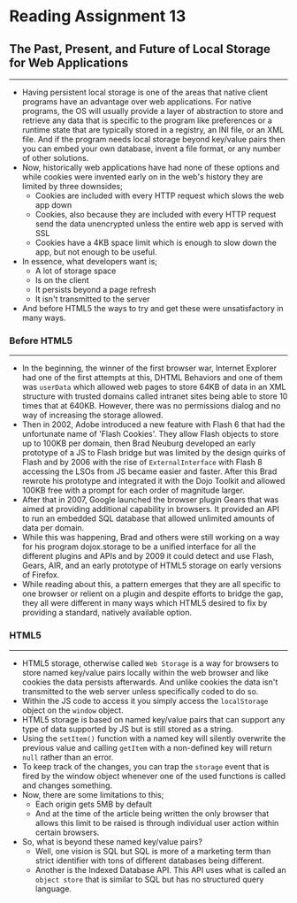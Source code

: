 # Reading Assignment 13

## The Past, Present, and Future of Local Storage for Web Applications

---

- Having persistent local storage is one of the areas that native client programs have an advantage over web applications. For native programs, the OS will usually provide a layer of abstraction to store and retrieve any data that is specific to the program like preferences or a runtime state that are typically stored in a registry, an INI file, or an XML file. And if the program needs local storage beyond key/value pairs then you can embed your own database, invent a file format, or any number of other solutions.
- Now, historically web applications have had none of these options and while cookies were invented early on in the web's history they are limited by three downsides;
  - Cookies are included with every HTTP request which slows the web app down
  - Cookies, also because they are included with every HTTP request send the data unencrypted unless the entire web app is served with SSL
  - Cookies have a 4KB space limit which is enough to slow down the app, but not enough to be useful.
- In essence, what developers want is;
  - A lot of storage space
  - Is on the client
  - It persists beyond a page refresh
  - It isn't transmitted to the server
- And before HTML5 the ways to try and get these were unsatisfactory in many ways.

### Before HTML5

---

- In the beginning, the winner of the first browser war, Internet Explorer had one of the first attempts at this, DHTML Behaviors and one of them was `userData` which allowed web pages to store 64KB of data in an XML structure with trusted domains called intranet sites being able to store 10 times that at 640KB. However, there was no permissions dialog and no way of increasing the storage allowed.
- Then in 2002, Adobe introduced a new feature with Flash 6 that had the unfortunate name of 'Flash Cookies'. They allow Flash objects to store up to 100KB per domain, then Brad Neuburg developed an early prototype of a JS to Flash bridge but was limited by the design quirks of Flash and by 2006 with the rise of `ExternalInterface` with Flash 8 accessing the LSOs from JS became easier and faster. After this Brad rewrote his prototype and integrated it with the Dojo Toolkit and allowed 100KB free with a prompt for each order of magnitude larger.
- After that in 2007, Google launched the browser plugin Gears that was aimed at providing additional capability in browsers. It provided an API to run an embedded SQL database that allowed unlimited amounts of data per domain.
- While this was happening, Brad and others were still working on a way for his program dojox.storage to be a unified interface for all the different plugins and APIs and by 2009 it could detect and use Flash, Gears, AIR, and an early prototype of HTML5 storage on early versions of Firefox.
- While reading about this, a pattern emerges that they are all specific to one browser or relient on a plugin and despite efforts to bridge the gap, they all were different in many ways which HTML5 desired to fix by providing a standard, natively available option.

### HTML5

---

- HTML5 storage, otherwise called `Web Storage` is a way for browsers to store named key/value pairs locally within the web browser and like cookies the data persists afterwards. And unlike cookies the data isn't transmitted to the web server unless specifically coded to do so.
- Within the JS code to access it you simply access the `localStorage` object on the `window` object.
- HTML5 storage is based on named key/value pairs that can support any type of data supported by JS but is still stored as a string.
- Using the `setItem()` function with a named key will silently overwrite the previous value and calling `getItem` with a non-defined key will return `null` rather than an error.
- To keep track of the changes, you can trap the `storage` event that is fired by the window object whenever one of the used functions is called and changes something.
- Now, there are some limitations to this;
  - Each origin gets 5MB by default
  - And at the time of the article being written the only browser that allows this limit to be raised is through individual user action within certain browsers.
- So, what is beyond these named key/value pairs?
  - Well, one vision is SQL but SQL is more of a marketing term than strict identifier with tons of different databases being different.
  - Another is the Indexed Database API. This API uses what is called an `object store` that is similar to SQL but has no structured query language.
